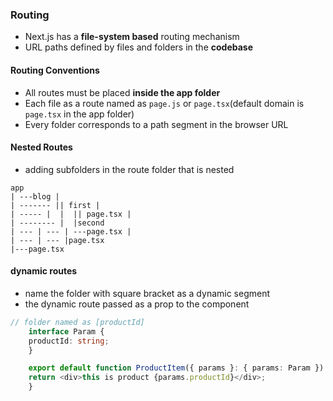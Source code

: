 ### Routing
- Next.js has a **file-system based** routing mechanism
- URL paths defined by files and folders in the **codebase**

#### Routing Conventions
- All routes must be placed **inside the app folder**
- Each file as a route named as `page.js` or `page.tsx`(default domain is `page.tsx` in the app folder)
- Every folder corresponds to a path segment in the browser URL

#### Nested Routes
- adding subfolders in the route folder that is nested
```
app
| ---blog |
| ------- || first |
| ----- |  |  || page.tsx |
| -------- |  |second
| --- | --- | ---page.tsx |
| --- | --- |page.tsx
|---page.tsx

```

#### dynamic routes
- name the folder with square bracket as a dynamic segment
- the dynamic route passed as a prop to the component
```typescript
// folder named as [productId]
    interface Param {
    productId: string;
    }

    export default function ProductItem({ params }: { params: Param }) {
    return <div>this is product {params.productId}</div>;
    }
```